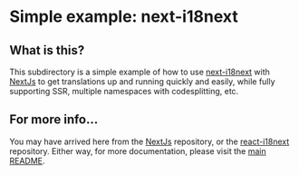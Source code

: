 # Simple example: next-i18next

## What is this?

This subdirectory is a simple example of how to use [next-i18next](https://github.com/isaachinman/next-i18next) with [NextJs](https://github.com/zeit/next.js) to get translations up and running quickly and easily, while fully supporting SSR, multiple namespaces with codesplitting, etc.

## For more info...

You may have arrived here from the [NextJs](https://github.com/zeit/next.js) repository, or the [react-i18next](https://github.com/i18next/react-i18next/) repository. Either way, for more documentation, please visit the [main README](https://github.com/isaachinman/next-i18next).
